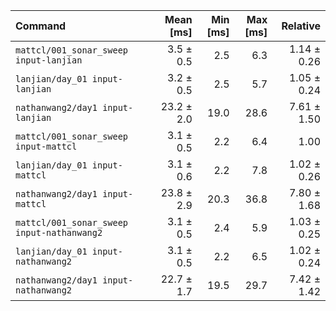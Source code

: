 | Command | Mean [ms] | Min [ms] | Max [ms] | Relative |
|:---|---:|---:|---:|---:|
| `mattcl/001_sonar_sweep input-lanjian` | 3.5 ± 0.5 | 2.5 | 6.3 | 1.14 ± 0.26 |
| `lanjian/day_01 input-lanjian` | 3.2 ± 0.5 | 2.5 | 5.7 | 1.05 ± 0.24 |
| `nathanwang2/day1 input-lanjian` | 23.2 ± 2.0 | 19.0 | 28.6 | 7.61 ± 1.50 |
| `mattcl/001_sonar_sweep input-mattcl` | 3.1 ± 0.5 | 2.2 | 6.4 | 1.00 |
| `lanjian/day_01 input-mattcl` | 3.1 ± 0.6 | 2.2 | 7.8 | 1.02 ± 0.26 |
| `nathanwang2/day1 input-mattcl` | 23.8 ± 2.9 | 20.3 | 36.8 | 7.80 ± 1.68 |
| `mattcl/001_sonar_sweep input-nathanwang2` | 3.1 ± 0.5 | 2.4 | 5.9 | 1.03 ± 0.25 |
| `lanjian/day_01 input-nathanwang2` | 3.1 ± 0.5 | 2.2 | 6.5 | 1.02 ± 0.24 |
| `nathanwang2/day1 input-nathanwang2` | 22.7 ± 1.7 | 19.5 | 29.7 | 7.42 ± 1.42 |
